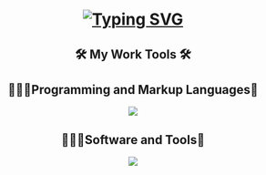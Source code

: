 <!DOCTYPE html>
<html>
<body>
 <h1 align="center">
  <a href="https://git.io/typing-svg">
    <img src="https://readme-typing-svg.demolab.com?font=arial&weight=700&pause=1000&color=21F7EE&background=FFFFFF00&random=false&width=435&separator=%3C&lines=Console.WriteLine(%22Hi!+My+name+is+Jose%F0%9F%91%8B%F0%9F%8F%BC%F0%9F%98%81%22);" alt="Typing SVG" />
  </a>
</h1>

  <h2 align="center">🛠️ My Work Tools 🛠️</h2>
  <p>
  <h2 align="center">🧑🏽‍💻Programming and Markup Languages📱</h2>
  <p align="center">
  <img src="https://skillicons.dev/icons?i=html,css,cs,js,bootstrap"/>
</p>
 <p>
 <h2 align="center">🧑🏽‍🎨Software and Tools🧰</h2>
 <p align="center">
  <img src="https://skillicons.dev/icons?i=git,github,figma,visualstudio,vscode"/>
</p>


  </p>


</body>
</html>


